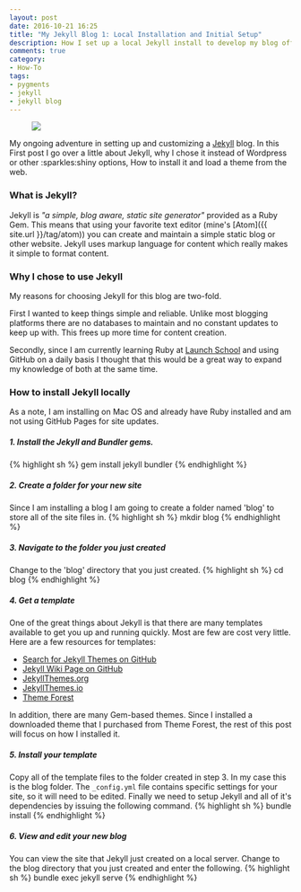 ```yaml
---
layout: post
date: 2016-10-21 16:25
title: "My Jekyll Blog 1: Local Installation and Initial Setup"
description: How I set up a local Jekyll install to develop my blog offline while learning about Jekyll and how to configure it
comments: true
category:
- How-To
tags:
- pygments
- jekyll
- jekyll blog
---
```


<figure class="alignleft">
	<img src="{{ site.url }}/assets/sm_jekyll.png" />
</figure>
My ongoing adventure in setting up and customizing a <a href="http://jekyllrb.com" title="Title">Jekyll</a> blog.  In this First
post I go over a little about Jekyll, why I chose it instead of Wordpress or other
:sparkles:shiny options, How to install it and load a theme from the web.

### What is Jekyll?
Jekyll is *"a simple, blog aware, static site generator"* provided as a Ruby Gem.
This means that using your favorite text editor (mine's [Atom]({{ site.url }}/tag/atom))
you can create and maintain a simple static blog or other website. Jekyll uses
markup language for content which really makes it simple to format content.

### Why I chose to use Jekyll
My reasons for choosing Jekyll for this blog are two-fold.

First I wanted to keep things simple and reliable. Unlike most blogging platforms
there are no databases to maintain and no constant updates to keep up with. This
frees up more time for content creation.

Secondly, since I am currently learning Ruby at [Launch School](http://launchschool.com)
and using GitHub on a daily basis I thought that this would be a great way to
expand my knowledge of both at the same time.

### How to install Jekyll locally
As a note, I am installing on Mac OS and already have Ruby installed and am not
using GitHub Pages for site updates.

##### 1. Install the Jekyll and Bundler gems.
{% highlight sh %}
gem install jekyll bundler
{% endhighlight %}

##### 2. Create a folder for your new site
Since I am installing a blog I am going to create a folder named 'blog' to store
all of the site files in.
{% highlight sh %}
mkdir blog
{% endhighlight %}

##### 3. Navigate to the folder you just created
Change to the 'blog' directory that you just created.
{% highlight sh %}
cd blog
{% endhighlight %}

##### 4. Get a template
One of the great things about Jekyll is that there are many templates available
to get you up and running quickly. Most are few are cost very little. Here are a few
resources for templates:

* [Search for Jekyll Themes on GitHub](https://github.com/search?utf8=%E2%9C%93&q=jekyll+theme)
* [Jekyll Wiki Page on GitHub](https://github.com/jekyll/jekyll/wiki/Themes)
* [JekyllThemes.org](http://jekyllthemes.org/)
* [JekyllThemes.io](https://jekyllthemes.io/)
* [Theme Forest](https://themeforest.net/category/static-site-generators/jekyll)

In addition, there are many Gem-based themes. Since I installed a downloaded theme
that I purchased from Theme Forest, the rest of this post will focus on how I
installed it.

##### 5. Install your template
Copy all of the template files to the folder created in step 3. In my case this
is the blog folder. The <code>_config.yml</code> file contains specific settings for
your site, so it will need to be edited. Finally we need to setup Jekyll and all of
it's dependencies by issuing the following command.
{% highlight sh %}
bundle install
{% endhighlight %}

##### 6. View and edit your new blog

You can view the site that Jekyll just created on a local server. Change to the
blog directory that you just created and
enter the following.
{% highlight sh %}
bundle exec jekyll serve
{% endhighlight %}
